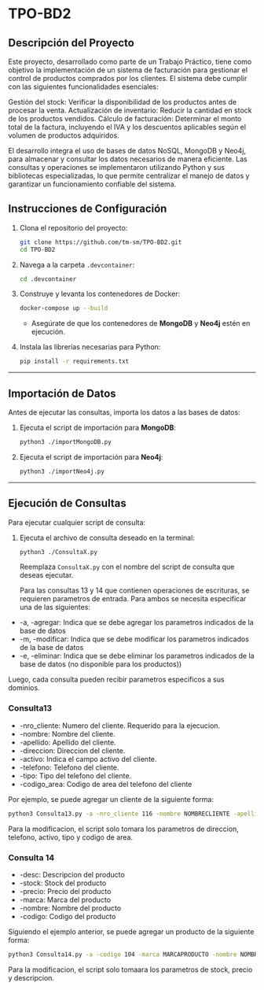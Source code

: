 # TPO-BD2

## Descripción del Proyecto
Este proyecto, desarrollado como parte de un Trabajo Práctico, tiene como objetivo la implementación de un sistema de facturación para gestionar el control de productos comprados por los clientes. El sistema debe cumplir con las siguientes funcionalidades esenciales:

Gestión del stock: Verificar la disponibilidad de los productos antes de procesar la venta.
Actualización de inventario: Reducir la cantidad en stock de los productos vendidos.
Cálculo de facturación: Determinar el monto total de la factura, incluyendo el IVA y los descuentos aplicables según el volumen de productos adquiridos.

El desarrollo integra el uso de bases de datos NoSQL, MongoDB y Neo4j, para almacenar y consultar los datos necesarios de manera eficiente. Las consultas y operaciones se implementaron utilizando Python y sus bibliotecas especializadas, lo que permite centralizar el manejo de datos y garantizar un funcionamiento confiable del sistema.


## **Instrucciones de Configuración**
1. Clona el repositorio del proyecto:
   ```bash
   git clone https://github.com/tm-sm/TPO-BD2.git
   cd TPO-BD2
   ```

2. Navega a la carpeta `.devcontainer`:
   ```bash
   cd .devcontainer
   ```

3. Construye y levanta los contenedores de Docker:
   ```bash
   docker-compose up --build
   ```
   - Asegúrate de que los contenedores de **MongoDB** y **Neo4j** estén en ejecución.

4. Instala las librerías necesarias para Python:
   ```bash
   pip install -r requirements.txt
   ```

---

## **Importación de Datos**
Antes de ejecutar las consultas, importa los datos a las bases de datos:

1. Ejecuta el script de importación para **MongoDB**:
   ```bash
   python3 ./importMongoDB.py
   ```

2. Ejecuta el script de importación para **Neo4j**:
   ```bash
   python3 ./importNeo4j.py
   ```

---

## **Ejecución de Consultas**
Para ejecutar cualquier script de consulta:

1. Ejecuta el archivo de consulta deseado en la terminal:
   ```bash
   python3 ./ConsultaX.py
   ```
   Reemplaza `ConsultaX.py` con el nombre del script de consulta que deseas ejecutar.

   Para las consultas 13 y 14 que contienen operaciones de escrituras, se requieren parametros de entrada. Para ambos se necesita especificar una de las siguientes:
   
- -a, -agregar: Indica que se debe agregar los parametros indicados de la base de datos
- -m, -modificar: Indica que se debe modificar los parametros indicados de la base de datos
- -e, -eliminar: Indica que se debe eliminar los parametros indicados de la base de datos (no disponible para los productos))
   
Luego, cada consulta pueden recibir parametros especificos a sus dominios.

###  Consulta13
- -nro_cliente: Numero del cliente. Requerido para la ejecucion.
- -nombre: Nombre del cliente.
- -apellido: Apellido del cliente.
- -direccion: Direccion del cliente.
- -activo: Indica el campo activo del cliente.
- -telefono: Telefono del cliente.
- -tipo: Tipo del telefono del cliente.
- -codigo_area: Codigo de area del telefono del cliente  

Por ejemplo, se puede agregar un cliente de la siguiente forma:
``` bash
python3 Consulta13.py -a -nro_cliente 116 -nombre NOMBRECLIENTE -apellido APELLIDOCLIENTE -direccion DIRECCIONCLIENTE -activo 1 -telefono 11547325 -tipo M -codigo_area 11
```
Para la modificacion, el script solo tomara los parametros de direccion, telefono, activo, tipo y codigo de area.

### Consulta 14
- -desc: Descripcion del producto
- -stock: Stock del producto
- -precio: Precio del producto
- -marca: Marca del producto
- -nombre: Nombre del producto
- -codigo: Codigo del producto 

Siguiendo el ejemplo anterior, se puede agregar un producto de la siguiente forma:
```bash 
python3 Consulta14.py -a -codigo 104 -marca MARCAPRODUCTO -nombre NOMBREPRODUCTO -precio 1400.6 -desc DESCRIPCIONPRODUCTO -stock 4
```
Para la modificacion, el script solo tomaara los parametros de stock, precio y descripcion.


